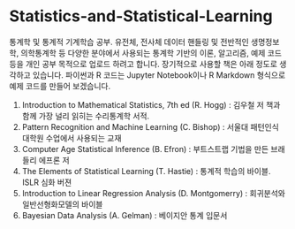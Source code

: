 # Statistics-and-Statistical-Learning
 
통계학 및 통계적 기계학습 공부.
유전체, 전사체 데이터 핸들링 및 전반적인 생명정보학, 의학통계학 등 다양한 분야에서 사용되는 통계학 기반의 이론, 알고리즘, 예제 코드 등을 개인 공부 목적으로 업로드 하려고 합니다.
장기적으로 사용할 책은 아래 정도로 생각하고 있습니다. 파이썬과 R 코드는 Jupyter Notebook이나 R Markdown 형식으로 예제 코드를 만들어 보겠습니다.

1) Introduction to Mathematical Statistics, 7th ed (R. Hogg)
   : 김우철 저 책과 함께 가장 널리 읽히는 수리통계학 서적.
2) Pattern Recognition and Machine Learning (C. Bishop)
   : 서울대 패턴인식 대학원 수업에서 사용되는 교재
3) Computer Age Statistical Inference (B. Efron)
   : 부트스트랩 기법을 만든 브래들리 에프론 저
4) The Elements of Statistical Learning (T. Hastie)
   : 통계적 학습의 바이블. ISLR 심화 버젼
5) Introduction to Linear Regression Analysis (D. Montgomerry)
   : 회귀분석와 일반선형화모델의 바이블
6) Bayesian Data Analysis (A. Gelman)
   : 베이지안 통계 입문서
